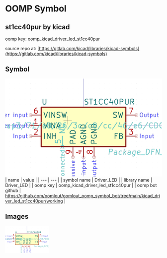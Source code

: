 # OOMP Symbol  
## st1cc40pur  by kicad  
  
oomp key: oomp_kicad_driver_led_st1cc40pur  
  
source repo at: [https://gitlab.com/kicad/libraries/kicad-symbols](https://gitlab.com/kicad/libraries/kicad-symbols)  
## Symbol  
  
[![working.png](working_600.png)](working.png)  
| name | value | 
| --- | --- | 
| symbol name | Driver_LED | 
| library name | Driver_LED | 
| oomp key | oomp_kicad_driver_led_st1cc40pur | 
| oomp bot github | https://github.com/oomlout/oomlout_oomp_symbol_bot/tree/main/kicad_driver_led_st1cc40pur/working | 
## Images  
  
[![working.png](working_140.png)](working.png)  
